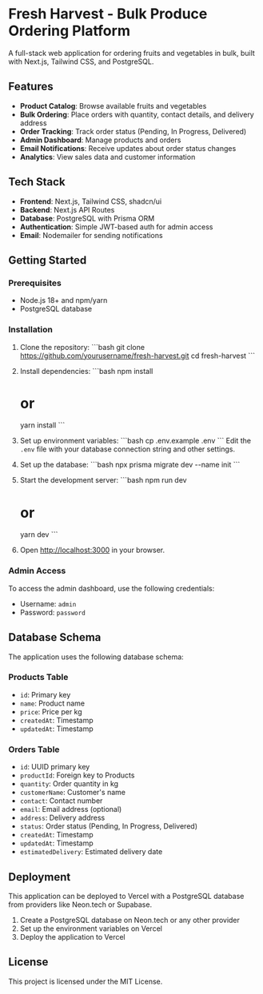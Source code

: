 # Fresh Harvest - Bulk Produce Ordering Platform

A full-stack web application for ordering fruits and vegetables in bulk, built with Next.js, Tailwind CSS, and PostgreSQL.

## Features

- **Product Catalog**: Browse available fruits and vegetables
- **Bulk Ordering**: Place orders with quantity, contact details, and delivery address
- **Order Tracking**: Track order status (Pending, In Progress, Delivered)
- **Admin Dashboard**: Manage products and orders
- **Email Notifications**: Receive updates about order status changes
- **Analytics**: View sales data and customer information

## Tech Stack

- **Frontend**: Next.js, Tailwind CSS, shadcn/ui
- **Backend**: Next.js API Routes
- **Database**: PostgreSQL with Prisma ORM
- **Authentication**: Simple JWT-based auth for admin access
- **Email**: Nodemailer for sending notifications

## Getting Started

### Prerequisites

- Node.js 18+ and npm/yarn
- PostgreSQL database

### Installation

1. Clone the repository:
   \`\`\`bash
   git clone https://github.com/yourusername/fresh-harvest.git
   cd fresh-harvest
   \`\`\`

2. Install dependencies:
   \`\`\`bash
   npm install
   # or
   yarn install
   \`\`\`

3. Set up environment variables:
   \`\`\`bash
   cp .env.example .env
   \`\`\`
   Edit the `.env` file with your database connection string and other settings.

4. Set up the database:
   \`\`\`bash
   npx prisma migrate dev --name init
   \`\`\`

5. Start the development server:
   \`\`\`bash
   npm run dev
   # or
   yarn dev
   \`\`\`

6. Open [http://localhost:3000](http://localhost:3000) in your browser.

### Admin Access

To access the admin dashboard, use the following credentials:
- Username: `admin`
- Password: `password`

## Database Schema

The application uses the following database schema:

### Products Table
- `id`: Primary key
- `name`: Product name
- `price`: Price per kg
- `createdAt`: Timestamp
- `updatedAt`: Timestamp

### Orders Table
- `id`: UUID primary key
- `productId`: Foreign key to Products
- `quantity`: Order quantity in kg
- `customerName`: Customer's name
- `contact`: Contact number
- `email`: Email address (optional)
- `address`: Delivery address
- `status`: Order status (Pending, In Progress, Delivered)
- `createdAt`: Timestamp
- `updatedAt`: Timestamp
- `estimatedDelivery`: Estimated delivery date

## Deployment

This application can be deployed to Vercel with a PostgreSQL database from providers like Neon.tech or Supabase.

1. Create a PostgreSQL database on Neon.tech or any other provider
2. Set up the environment variables on Vercel
3. Deploy the application to Vercel

## License

This project is licensed under the MIT License.
